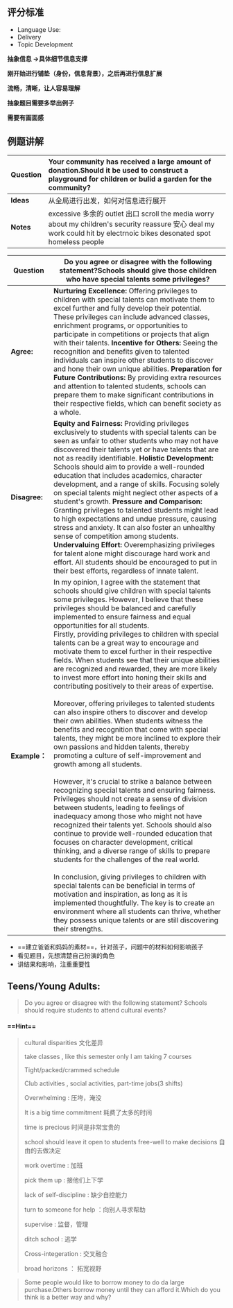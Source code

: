 ## 评分标准

* Language  Use:
* Delivery
* Topic Development

**抽象信息 ->具体细节信息支撑**

**刚开始进行铺垫（身份，信息背景），之后再进行信息扩展**

**流畅，清晰，让人容易理解**

**抽象题目需要多举出例子**

**需要有画面感**

## 例题讲解

| Question  | Your community has received a large amount of donation.Should it be used to construct a playground for children or bulid a garden for the community? |
| :-------- | :----------------------------------------------------------- |
| **Ideas** | 从全局进行出发，如何对信息进行展开                           |
| **Notes** | excessive 多余的 outlet 出口 scroll the media worry about my children's security  reassure 安心 deal  my work could hit by electrnoic bikes desonated spot homeless people |

| Question      | Do you agree or disagree with the following statement?Schools should give those children who have special talents some privileges? |
| ------------- | ------------------------------------------------------------ |
| **Agree:**    | **Nurturing Excellence:** Offering privileges to children with special talents can motivate them to excel further and fully develop their potential. These privileges can include advanced classes, enrichment programs, or opportunities to participate in competitions or projects that align with their talents. **Incentive for Others:** Seeing the recognition and benefits given to talented individuals can inspire other students to discover and hone their own unique abilities. **Preparation for Future Contributions:** By providing extra resources and attention to talented students, schools can prepare them to make significant contributions in their respective fields, which can benefit society as a whole. |
| **Disagree:** | **Equity and Fairness:** Providing privileges exclusively to students with special talents can be seen as unfair to other students who may not have discovered their talents yet or have talents that are not as readily identifiable. **Holistic Development:** Schools should aim to provide a well-rounded education that includes academics, character development, and a range of skills. Focusing solely on special talents might neglect other aspects of a student's growth. **Pressure and Comparison:** Granting privileges to talented students might lead to high expectations and undue pressure, causing stress and anxiety. It can also foster an unhealthy sense of competition among students. **Undervaluing Effort:** Overemphasizing privileges for talent alone might discourage hard work and effort. All students should be encouraged to put in their best efforts, regardless of innate talent. |
| **Example：** | In my opinion, I agree with the statement that schools should give children with special talents some privileges. However, I believe that these privileges should be balanced and carefully implemented to ensure fairness and equal opportunities for all students.    <br/>Firstly, providing privileges to children with special talents can be a great way to encourage and motivate them to excel further in their respective fields. When students see that their unique abilities are recognized and rewarded, they are more likely to invest more effort into honing their skills and contributing positively to their areas of expertise.<br/><br/>Moreover, offering privileges to talented students can also inspire others to discover and develop their own abilities. When students witness the benefits and recognition that come with special talents, they might be more inclined to explore their own passions and hidden talents, thereby promoting a culture of self-improvement and growth among all students.<br/><br/>However, it's crucial to strike a balance between recognizing special talents and ensuring fairness. Privileges should not create a sense of division between students, leading to feelings of inadequacy among those who might not have recognized their talents yet. Schools should also continue to provide well-rounded education that focuses on character development, critical thinking, and a diverse range of skills to prepare students for the challenges of the real world.<br/><br/>In conclusion, giving privileges to children with special talents can be beneficial in terms of motivation and inspiration, as long as it is implemented thoughtfully. The key is to create an environment where all students can thrive, whether they possess unique talents or are still discovering their strengths. |

* ==建立爸爸和妈妈的素材==，针对孩子，问题中的材料如何影响孩子
* 看见题目，先想清楚自己扮演的角色
* 讲结果和影响，注重重要性



## Teens/Young Adults:

> Do you agree or disagree with the following statement? Schools should require students to attend cultural events?



#### ==Hint==



> cultural disparities 文化差异
>
> take classes , like this semester only I am taking 7 courses
>
> Tight/packed/crammed schedule
>
> Club activities , social activities, part-time jobs(3 shifts)
>
> Overwhelming : 压垮，淹没
>
> It is a big time commitment 耗费了太多的时间
>
> time is precious 时间是非常宝贵的
>
> school should leave it open to students free-well to make decisions 自由的去做决定
>
> work overtime : 加班
>
> pick them up : 接他们上下学
>
> lack of self-discipline : 缺少自控能力
>
> turn to someone for help ：向别人寻求帮助
>
> supervise : 监督，管理
>
> ditch school : 逃学
>
> Cross-integeration : 交叉融合
>
> broad horizons ： 拓宽视野
>
> 



> Some people would like to borrow money to do da large purchase.Others borrow money until they can afford it.Which do you think is a better way and why?











